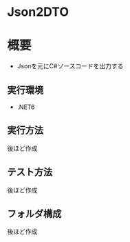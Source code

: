 # Json2DTO
# 概要
* Jsonを元にC#ソースコードを出力する

## 実行環境
* .NET6

## 実行方法
後ほど作成

## テスト方法
後ほど作成

## フォルダ構成
後ほど作成


